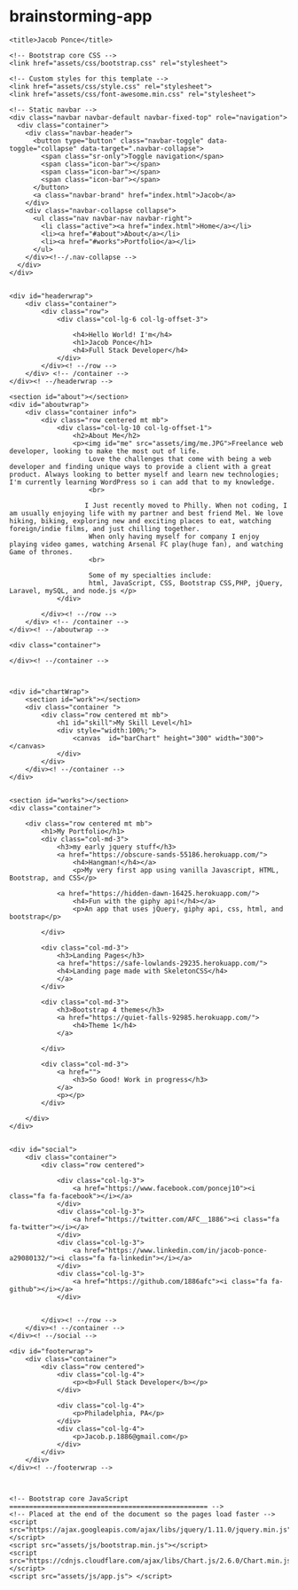 # brainstorming-app

<!DOCTYPE html>
<html lang="en">
  <head>
    <meta charset="utf-8">
    <meta http-equiv="X-UA-Compatible" content="IE=edge">
    <meta name="viewport" content="width=device-width, initial-scale=1">
    <meta name="description" content="">
    <meta name="Jacob" content="">
    <link rel="shortcut icon" href="assets/ico/favicon.ico">

    <title>Jacob Ponce</title>

    <!-- Bootstrap core CSS -->
    <link href="assets/css/bootstrap.css" rel="stylesheet">

    <!-- Custom styles for this template -->
    <link href="assets/css/style.css" rel="stylesheet">
    <link href="assets/css/font-awesome.min.css" rel="stylesheet">


  </head>

  <body>

    <!-- Static navbar -->
    <div class="navbar navbar-default navbar-fixed-top" role="navigation">
      <div class="container">
        <div class="navbar-header">
          <button type="button" class="navbar-toggle" data-toggle="collapse" data-target=".navbar-collapse">
            <span class="sr-only">Toggle navigation</span>
            <span class="icon-bar"></span>
            <span class="icon-bar"></span>
            <span class="icon-bar"></span>
          </button>
          <a class="navbar-brand" href="index.html">Jacob</a>
        </div>
        <div class="navbar-collapse collapse">
          <ul class="nav navbar-nav navbar-right">
            <li class="active"><a href="index.html">Home</a></li>
            <li><a href="#about">About</a></li>
            <li><a href="#works">Portfolio</a></li>
          </ul>
        </div><!--/.nav-collapse -->
      </div>
    </div>


	<div id="headerwrap">
	    <div class="container">
			<div class="row">
				<div class="col-lg-6 col-lg-offset-3">

					<h4>Hello World! I'm</h4>
					<h1>Jacob Ponce</h1>
					<h4>Full Stack Developer</h4>
				</div>
			</div><! --/row -->
	    </div> <!-- /container -->
	</div><! --/headerwrap -->

	<section id="about"></section>
	<div id="aboutwrap">
		<div class="container info">
            <div class="row centered mt mb">
                <div class="col-lg-10 col-lg-offset-1">
                    <h2>About Me</h2>
                    <p><img id="me" src="assets/img/me.JPG">Freelance web developer, looking to make the most out of life.
                        Love the challenges that come with being a web developer and finding unique ways to provide a client with a great product. Always looking to better myself and learn new technologies; I'm currently learning WordPress so i can add that to my knowledge.
                        <br>

                       I Just recently moved to Philly. When not coding, I am usually enjoying life with my partner and best friend Mel. We love hiking, biking, exploring new and exciting places to eat, watching foreign/indie films, and just chilling together.
                        When only having myself for company I enjoy playing video games, watching Arsenal FC play(huge fan), and watching Game of thrones.
                        <br>

                        Some of my specialties include:
                        html, JavaScript, CSS, Bootstrap CSS,PHP, jQuery, Laravel, mySQL, and node.js </p>
                </div>

            </div><! --/row -->
		</div> <!-- /container -->
	</div><! --/aboutwrap -->

	<div class="container">

	</div><! --/container -->



	<div id="chartWrap">
	    <section id="work"></section>
	    <div class="container ">
            <div class="row centered mt mb">
                <h1 id="skill">My Skill Level</h1>
                <div style="width:100%;">
                    <canvas  id="barChart" height="300" width="300"></canvas>
                </div>
            </div>
        </div><! --/container -->
	</div>


	<section id="works"></section>
	<div class="container">

		<div class="row centered mt mb">
			<h1>My Portfolio</h1>
			<div class="col-md-3">
                <h3>my early jquery stuff</h3>
				<a href="https://obscure-sands-55186.herokuapp.com/">
					<h4>Hangman!</h4></a>
					<p>My very first app using vanilla Javascript, HTML, Bootstrap, and CSS</p>

                <a href="https://hidden-dawn-16425.herokuapp.com/">
                    <h4>Fun with the giphy api!</h4></a>
                    <p>An app that uses jQuery, giphy api, css, html, and bootstrap</p>

			</div>

			<div class="col-md-3">
                <h3>Landing Pages</h3>
                <a href="https://safe-lowlands-29235.herokuapp.com/">
                <h4>Landing page made with SkeletonCSS</h4>
                </a>
			</div>

			<div class="col-md-3">
                <h3>Bootstrap 4 themes</h3>
				<a href="https://quiet-falls-92985.herokuapp.com/">
					<h4>Theme 1</h4>
                </a>

			</div>

			<div class="col-md-3">
				<a href="">
					<h3>So Good! Work in progress</h3>
				</a>
                <p></p>
			</div>

		</div>
	</div>

	
	<div id="social">
		<div class="container">
			<div class="row centered">

				<div class="col-lg-3">
					<a href="https://www.facebook.com/poncej10"><i class="fa fa-facebook"></i></a>
				</div>
				<div class="col-lg-3">
					<a href="https://twitter.com/AFC__1886"><i class="fa fa-twitter"></i></a>
				</div>
				<div class="col-lg-3">
					<a href="https://www.linkedin.com/in/jacob-ponce-a29080132/"><i class="fa fa-linkedin"></i></a>
				</div>
				<div class="col-lg-3">
					<a href="https://github.com/1886afc"><i class="fa fa-github"></i></a>
				</div>

			
			</div><! --/row -->
		</div><! --/container -->
	</div><! --/social -->

	<div id="footerwrap">
		<div class="container">
			<div class="row centered">
				<div class="col-lg-4">
					<p><b>Full Stack Developer</b></p>
				</div>
			
				<div class="col-lg-4">
					<p>Philadelphia, PA</p>
				</div>
				<div class="col-lg-4">
					<p>Jacob.p.1886@gmail.com</p>
				</div>
			</div>
		</div>
	</div><! --/footerwrap -->
	


    <!-- Bootstrap core JavaScript
    ================================================== -->
    <!-- Placed at the end of the document so the pages load faster -->
    <script src="https://ajax.googleapis.com/ajax/libs/jquery/1.11.0/jquery.min.js"></script>
    <script src="assets/js/bootstrap.min.js"></script>
	<script src="https://cdnjs.cloudflare.com/ajax/libs/Chart.js/2.6.0/Chart.min.js"></script>
    <script src="assets/js/app.js"> </script>
  </body>
</html>
